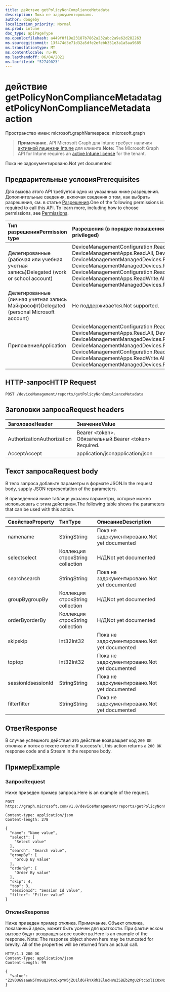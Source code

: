 ```yaml
---
title: действие getPolicyNonComplianceMetadata
description: Пока не задокументировано.
author: dougeby
localization_priority: Normal
ms.prod: intune
doc_type: apiPageType
ms.openlocfilehash: a449f0f19e23187b7862a232abc2a9e62d282263
ms.sourcegitcommit: 13f474d3e71d32a5dfe2efebb351e3a1a5aa9685
ms.translationtype: MT
ms.contentlocale: ru-RU
ms.lasthandoff: 06/04/2021
ms.locfileid: "52749023"
---
```

# <a name="getpolicynoncompliancemetadata-action"></a><span data-ttu-id="c5322-103">действие getPolicyNonComplianceMetadata</span><span class="sxs-lookup"><span data-stu-id="c5322-103">getPolicyNonComplianceMetadata action</span></span>

<span data-ttu-id="c5322-104">Пространство имен: microsoft.graph</span><span class="sxs-lookup"><span data-stu-id="c5322-104">Namespace: microsoft.graph</span></span>

> <span data-ttu-id="c5322-105">**Примечание.** API Microsoft Graph для Intune требует наличия [активной лицензии Intune](https://go.microsoft.com/fwlink/?linkid=839381) для клиента.</span><span class="sxs-lookup"><span data-stu-id="c5322-105">**Note:** The Microsoft Graph API for Intune requires an [active Intune license](https://go.microsoft.com/fwlink/?linkid=839381) for the tenant.</span></span>

<span data-ttu-id="c5322-106">Пока не задокументировано.</span><span class="sxs-lookup"><span data-stu-id="c5322-106">Not yet documented</span></span>

## <a name="prerequisites"></a><span data-ttu-id="c5322-107">Предварительные условия</span><span class="sxs-lookup"><span data-stu-id="c5322-107">Prerequisites</span></span>
<span data-ttu-id="c5322-p101">Для вызова этого API требуется одно из указанных ниже разрешений. Дополнительные сведения, включая сведения о том, как выбрать разрешения, см. в статье [Разрешения](/graph/permissions-reference).</span><span class="sxs-lookup"><span data-stu-id="c5322-p101">One of the following permissions is required to call this API. To learn more, including how to choose permissions, see [Permissions](/graph/permissions-reference).</span></span>

|<span data-ttu-id="c5322-110">Тип разрешения</span><span class="sxs-lookup"><span data-stu-id="c5322-110">Permission type</span></span>|<span data-ttu-id="c5322-111">Разрешения (в порядке повышения привилегий)</span><span class="sxs-lookup"><span data-stu-id="c5322-111">Permissions (from least to most privileged)</span></span>|
|:---|:---|
|<span data-ttu-id="c5322-112">Делегированные (рабочая или учебная учетная запись)</span><span class="sxs-lookup"><span data-stu-id="c5322-112">Delegated (work or school account)</span></span>|<span data-ttu-id="c5322-113">DeviceManagementConfiguration.Read.All, DeviceManagementConfiguration.ReadWrite.All, DeviceManagementApps.Read.All, DeviceManagementApps.ReadWrite.All, DeviceManagementManagedDevices.Read.All, DeviceManagementManagedDevices.ReadWrite.All</span><span class="sxs-lookup"><span data-stu-id="c5322-113">DeviceManagementConfiguration.Read.All, DeviceManagementConfiguration.ReadWrite.All, DeviceManagementApps.Read.All, DeviceManagementApps.ReadWrite.All, DeviceManagementManagedDevices.Read.All, DeviceManagementManagedDevices.ReadWrite.All</span></span>|
|<span data-ttu-id="c5322-114">Делегированные (личная учетная запись Майкрософт)</span><span class="sxs-lookup"><span data-stu-id="c5322-114">Delegated (personal Microsoft account)</span></span>|<span data-ttu-id="c5322-115">Не поддерживается.</span><span class="sxs-lookup"><span data-stu-id="c5322-115">Not supported.</span></span>|
|<span data-ttu-id="c5322-116">Приложение</span><span class="sxs-lookup"><span data-stu-id="c5322-116">Application</span></span>|<span data-ttu-id="c5322-117">DeviceManagementConfiguration.Read.All, DeviceManagementConfiguration.ReadWrite.All, DeviceManagementApps.Read.All, DeviceManagementApps.ReadWrite.All, DeviceManagementManagedDevices.Read.All, DeviceManagementManagedDevices.ReadWrite.All</span><span class="sxs-lookup"><span data-stu-id="c5322-117">DeviceManagementConfiguration.Read.All, DeviceManagementConfiguration.ReadWrite.All, DeviceManagementApps.Read.All, DeviceManagementApps.ReadWrite.All, DeviceManagementManagedDevices.Read.All, DeviceManagementManagedDevices.ReadWrite.All</span></span>|

## <a name="http-request"></a><span data-ttu-id="c5322-118">HTTP-запрос</span><span class="sxs-lookup"><span data-stu-id="c5322-118">HTTP Request</span></span>
<!-- {
  "blockType": "ignored"
}
-->
``` http
POST /deviceManagement/reports/getPolicyNonComplianceMetadata
```

## <a name="request-headers"></a><span data-ttu-id="c5322-119">Заголовки запроса</span><span class="sxs-lookup"><span data-stu-id="c5322-119">Request headers</span></span>
|<span data-ttu-id="c5322-120">Заголовок</span><span class="sxs-lookup"><span data-stu-id="c5322-120">Header</span></span>|<span data-ttu-id="c5322-121">Значение</span><span class="sxs-lookup"><span data-stu-id="c5322-121">Value</span></span>|
|:---|:---|
|<span data-ttu-id="c5322-122">Authorization</span><span class="sxs-lookup"><span data-stu-id="c5322-122">Authorization</span></span>|<span data-ttu-id="c5322-123">Bearer &lt;token&gt;. Обязательный.</span><span class="sxs-lookup"><span data-stu-id="c5322-123">Bearer &lt;token&gt; Required.</span></span>|
|<span data-ttu-id="c5322-124">Accept</span><span class="sxs-lookup"><span data-stu-id="c5322-124">Accept</span></span>|<span data-ttu-id="c5322-125">application/json</span><span class="sxs-lookup"><span data-stu-id="c5322-125">application/json</span></span>|

## <a name="request-body"></a><span data-ttu-id="c5322-126">Текст запроса</span><span class="sxs-lookup"><span data-stu-id="c5322-126">Request body</span></span>
<span data-ttu-id="c5322-127">В тело запроса добавьте параметры в формате JSON.</span><span class="sxs-lookup"><span data-stu-id="c5322-127">In the request body, supply JSON representation of the parameters.</span></span>

<span data-ttu-id="c5322-128">В приведенной ниже таблице указаны параметры, которые можно использовать с этим действием.</span><span class="sxs-lookup"><span data-stu-id="c5322-128">The following table shows the parameters that can be used with this action.</span></span>

|<span data-ttu-id="c5322-129">Свойство</span><span class="sxs-lookup"><span data-stu-id="c5322-129">Property</span></span>|<span data-ttu-id="c5322-130">Тип</span><span class="sxs-lookup"><span data-stu-id="c5322-130">Type</span></span>|<span data-ttu-id="c5322-131">Описание</span><span class="sxs-lookup"><span data-stu-id="c5322-131">Description</span></span>|
|:---|:---|:---|
|<span data-ttu-id="c5322-132">name</span><span class="sxs-lookup"><span data-stu-id="c5322-132">name</span></span>|<span data-ttu-id="c5322-133">String</span><span class="sxs-lookup"><span data-stu-id="c5322-133">String</span></span>|<span data-ttu-id="c5322-134">Пока не задокументировано.</span><span class="sxs-lookup"><span data-stu-id="c5322-134">Not yet documented</span></span>|
|<span data-ttu-id="c5322-135">select</span><span class="sxs-lookup"><span data-stu-id="c5322-135">select</span></span>|<span data-ttu-id="c5322-136">Коллекция строк</span><span class="sxs-lookup"><span data-stu-id="c5322-136">String collection</span></span>|<span data-ttu-id="c5322-137">Н/Д</span><span class="sxs-lookup"><span data-stu-id="c5322-137">Not yet documented</span></span>|
|<span data-ttu-id="c5322-138">search</span><span class="sxs-lookup"><span data-stu-id="c5322-138">search</span></span>|<span data-ttu-id="c5322-139">String</span><span class="sxs-lookup"><span data-stu-id="c5322-139">String</span></span>|<span data-ttu-id="c5322-140">Пока не задокументировано.</span><span class="sxs-lookup"><span data-stu-id="c5322-140">Not yet documented</span></span>|
|<span data-ttu-id="c5322-141">groupBy</span><span class="sxs-lookup"><span data-stu-id="c5322-141">groupBy</span></span>|<span data-ttu-id="c5322-142">Коллекция строк</span><span class="sxs-lookup"><span data-stu-id="c5322-142">String collection</span></span>|<span data-ttu-id="c5322-143">Н/Д</span><span class="sxs-lookup"><span data-stu-id="c5322-143">Not yet documented</span></span>|
|<span data-ttu-id="c5322-144">orderBy</span><span class="sxs-lookup"><span data-stu-id="c5322-144">orderBy</span></span>|<span data-ttu-id="c5322-145">Коллекция строк</span><span class="sxs-lookup"><span data-stu-id="c5322-145">String collection</span></span>|<span data-ttu-id="c5322-146">Н/Д</span><span class="sxs-lookup"><span data-stu-id="c5322-146">Not yet documented</span></span>|
|<span data-ttu-id="c5322-147">skip</span><span class="sxs-lookup"><span data-stu-id="c5322-147">skip</span></span>|<span data-ttu-id="c5322-148">Int32</span><span class="sxs-lookup"><span data-stu-id="c5322-148">Int32</span></span>|<span data-ttu-id="c5322-149">Пока не задокументировано.</span><span class="sxs-lookup"><span data-stu-id="c5322-149">Not yet documented</span></span>|
|<span data-ttu-id="c5322-150">top</span><span class="sxs-lookup"><span data-stu-id="c5322-150">top</span></span>|<span data-ttu-id="c5322-151">Int32</span><span class="sxs-lookup"><span data-stu-id="c5322-151">Int32</span></span>|<span data-ttu-id="c5322-152">Пока не задокументировано.</span><span class="sxs-lookup"><span data-stu-id="c5322-152">Not yet documented</span></span>|
|<span data-ttu-id="c5322-153">sessionId</span><span class="sxs-lookup"><span data-stu-id="c5322-153">sessionId</span></span>|<span data-ttu-id="c5322-154">String</span><span class="sxs-lookup"><span data-stu-id="c5322-154">String</span></span>|<span data-ttu-id="c5322-155">Пока не задокументировано.</span><span class="sxs-lookup"><span data-stu-id="c5322-155">Not yet documented</span></span>|
|<span data-ttu-id="c5322-156">filter</span><span class="sxs-lookup"><span data-stu-id="c5322-156">filter</span></span>|<span data-ttu-id="c5322-157">String</span><span class="sxs-lookup"><span data-stu-id="c5322-157">String</span></span>|<span data-ttu-id="c5322-158">Пока не задокументировано.</span><span class="sxs-lookup"><span data-stu-id="c5322-158">Not yet documented</span></span>|



## <a name="response"></a><span data-ttu-id="c5322-159">Ответ</span><span class="sxs-lookup"><span data-stu-id="c5322-159">Response</span></span>
<span data-ttu-id="c5322-160">В случае успешного действия это действие возвращает код `200 OK` отклика и поток в тексте ответа.</span><span class="sxs-lookup"><span data-stu-id="c5322-160">If successful, this action returns a `200 OK` response code and a Stream in the response body.</span></span>

## <a name="example"></a><span data-ttu-id="c5322-161">Пример</span><span class="sxs-lookup"><span data-stu-id="c5322-161">Example</span></span>

### <a name="request"></a><span data-ttu-id="c5322-162">Запрос</span><span class="sxs-lookup"><span data-stu-id="c5322-162">Request</span></span>
<span data-ttu-id="c5322-163">Ниже приведен пример запроса.</span><span class="sxs-lookup"><span data-stu-id="c5322-163">Here is an example of the request.</span></span>
``` http
POST https://graph.microsoft.com/v1.0/deviceManagement/reports/getPolicyNonComplianceMetadata

Content-type: application/json
Content-length: 278

{
  "name": "Name value",
  "select": [
    "Select value"
  ],
  "search": "Search value",
  "groupBy": [
    "Group By value"
  ],
  "orderBy": [
    "Order By value"
  ],
  "skip": 4,
  "top": 3,
  "sessionId": "Session Id value",
  "filter": "Filter value"
}
```

### <a name="response"></a><span data-ttu-id="c5322-164">Отклик</span><span class="sxs-lookup"><span data-stu-id="c5322-164">Response</span></span>
<span data-ttu-id="c5322-p102">Ниже приведен пример отклика. Примечание. Объект отклика, показанный здесь, может быть усечен для краткости. При фактическом вызове будут возвращены все свойства.</span><span class="sxs-lookup"><span data-stu-id="c5322-p102">Here is an example of the response. Note: The response object shown here may be truncated for brevity. All of the properties will be returned from an actual call.</span></span>
``` http
HTTP/1.1 200 OK
Content-Type: application/json
Content-Length: 99

{
  "value": "Z2V0UG9saWN5Tm9uQ29tcGxpYW5jZU1ldGFkYXRhIEludHVuZSBEb2MgU2FtcGxlIC0xNzM5NTg5Nzc5"
}
```




